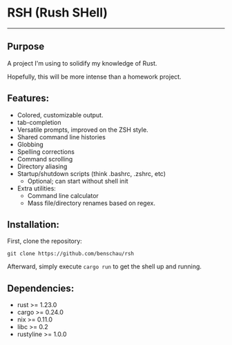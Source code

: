 # RSH (**R**ush **SH**ell)
--------------------------

## Purpose
A project I'm using to solidify my knowledge of Rust. 

Hopefully, this will be more intense than a homework project.

## Features:
* Colored, customizable output.
* tab-completion
* Versatile prompts, improved on the ZSH style.
* Shared command line histories
* Globbing 
* Spelling corrections
* Command scrolling
* Directory aliasing
* Startup/shutdown scripts (think .bashrc, .zshrc, etc)
    * Optional; can start without shell init
* Extra utilities:
    * Command line calculator
    * Mass file/directory renames based on regex.

## Installation:
First, clone the repository:
    
    git clone https://github.com/benschau/rsh

Afterward, simply execute `cargo run` to get the shell up and running.

## Dependencies:
* rust >= 1.23.0
* cargo >= 0.24.0 
* nix >= 0.11.0
* libc >= 0.2
* rustyline >= 1.0.0
